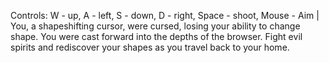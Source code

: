 Controls: W - up, A - left, S - down, D - right, Space - shoot, Mouse - Aim
| You, a shapeshifting cursor, were cursed, losing your ability to change shape. You were cast forward into the depths of the browser. Fight evil spirits and rediscover your shapes as you travel back to your home.